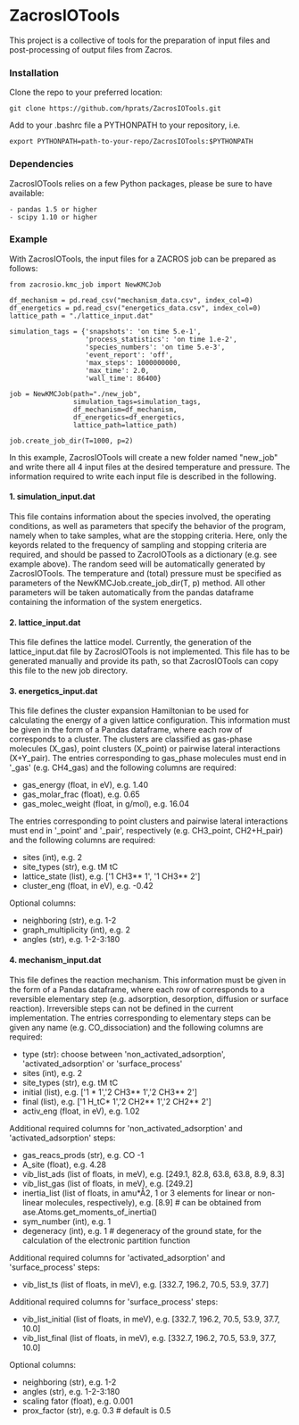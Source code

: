 ZacrosIOTools
===========

This project is a collective of tools for the preparation of input files and
post-processing of output files from Zacros.

### Installation

Clone the repo to your preferred location:

    git clone https://github.com/hprats/ZacrosIOTools.git

Add to your .bashrc file a PYTHONPATH to your repository, i.e.

    export PYTHONPATH=path-to-your-repo/ZacrosIOTools:$PYTHONPATH

### Dependencies

ZacrosIOTools relies on a few Python packages, please be sure to have available:

    - pandas 1.5 or higher 
    - scipy 1.10 or higher
    
### Example

With ZacrosIOTools, the input files for a ZACROS job can be prepared as follows:

    from zacrosio.kmc_job import NewKMCJob

    df_mechanism = pd.read_csv("mechanism_data.csv", index_col=0)
    df_energetics = pd.read_csv("energetics_data.csv", index_col=0)
    lattice_path = "./lattice_input.dat"

    simulation_tags = {'snapshots': 'on time 5.e-1',
                       'process_statistics': 'on time 1.e-2',
                       'species_numbers': 'on time 5.e-3',
                       'event_report': 'off',
                       'max_steps': 1000000000,
                       'max_time': 2.0,
                       'wall_time': 86400}

    job = NewKMCJob(path="./new_job",
                    simulation_tags=simulation_tags,
                    df_mechanism=df_mechanism,
                    df_energetics=df_energetics,
                    lattice_path=lattice_path)

    job.create_job_dir(T=1000, p=2)

In this example, ZacrosIOTools will create a new folder named "new_job" and write there all 4 input files at the desired temperature and pressure. The information required to write each input file is described in the following.

#### 1. simulation_input.dat

This file contains information about the species involved, the operating conditions, as well as parameters that specify the behavior of the program, namely when to take samples, what are the stopping criteria. Here, only the keyords related to the frequency of sampling and stopping criteria are required, and should be passed to ZacroIOTools as a dictionary (e.g. see example above). The random seed will be automatically generated by ZacrosIOTools. The temperature and (total) pressure must be specified as parameters of the NewKMCJob.create_job_dir(T, p) method. All other parameters will be taken automatically from the pandas dataframe containing the information of the system energetics.

#### 2. lattice_input.dat

This file defines the lattice model. Currently, the generation of the lattice_input.dat file by ZacrosIOTools is not implemented. This file has to be generated manually and provide its path, so that ZacrosIOTools can copy this file to the new job directory. 

#### 3. energetics_input.dat

This file defines the cluster expansion Hamiltonian to be used for calculating the energy of a given lattice configuration. This information must be given in the form of a Pandas dataframe, where each row of corresponds to a cluster. The clusters are classified as gas-phase molecules (X_gas), point clusters (X_point) or pairwise lateral interactions (X+Y_pair). 
The entries corresponding to gas_phase molecules must end in '_gas' (e.g. CH4_gas) and the following columns are required:
- gas_energy (float, in eV), e.g. 1.40  
- gas_molar_frac (float), e.g. 0.65
- gas_molec_weight (float, in g/mol), e.g. 16.04

The entries corresponding to point clusters and pairwise lateral interactions must end in '_point' and '_pair', respectively (e.g. CH3_point, CH2+H_pair) and the following columns are required:
- sites (int), e.g. 2
- site_types (str), e.g. tM tC
- lattice_state (list), e.g. ['1 CH3** 1', '1 CH3** 2']
- cluster_eng (float, in eV), e.g. -0.42

Optional columns:
- neighboring (str), e.g. 1-2
- graph_multiplicity (int), e.g. 2
- angles (str), e.g. 1-2-3:180

#### 4. mechanism_input.dat

This file defines the reaction mechanism. This information must be given in the form of a Pandas dataframe, where each row of corresponds to a reversible elementary step (e.g. adsorption, desorption, diffusion or surface reaction). Irreversible steps can not be defined in the current implementation.
The entries corresponding to elementary steps can be given any name (e.g. CO_dissociation) and the following columns are required:
- type (str): choose between 'non_activated_adsorption', 'activated_adsorption' or 'surface_process'
- sites (int), e.g. 2
- site_types (str), e.g. tM tC
- initial (list), e.g. ['1 * 1','2 CH3** 1','2 CH3** 2']
- final (list), e.g. ['1 H_tC* 1','2 CH2** 1','2 CH2** 2']
- activ_eng (float, in eV), e.g. 1.02

Additional required columns for 'non_activated_adsorption' and 'activated_adsorption' steps:
- gas_reacs_prods (str), e.g. CO -1
- A_site (float), e.g. 4.28
- vib_list_ads (list of floats, in meV), e.g. [249.1, 82.8, 63.8, 63.8, 8.9, 8.3]
- vib_list_gas (list of floats, in meV), e.g. [249.2]
- inertia_list (list of floats, in amu*Å2, 1 or 3 elements for linear or non-linear molecules, respectively), e.g. [8.9]  # can be obtained from ase.Atoms.get_moments_of_inertia()
- sym_number (int), e.g. 1
- degeneracy (int), e.g. 1  # degeneracy of the ground state, for the calculation of the electronic partition function

Additional required columns for 'activated_adsorption' and 'surface_process' steps:
- vib_list_ts (list of floats, in meV), e.g. [332.7, 196.2, 70.5, 53.9, 37.7]

Additional required columns for 'surface_process' steps:
- vib_list_initial (list of floats, in meV), e.g. [332.7, 196.2, 70.5, 53.9, 37.7, 10.0]
- vib_list_final (list of floats, in meV), e.g. [332.7, 196.2, 70.5, 53.9, 37.7, 10.0]

Optional columns:
- neighboring (str), e.g. 1-2
- angles (str), e.g. 1-2-3:180
- scaling fator (float), e.g. 0.001
- prox_factor (str), e.g. 0.3 # default is 0.5
